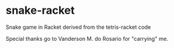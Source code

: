 snake-racket
============

Snake game in Racket derived from the tetris-racket code

Special thanks go to Vanderson M. do Rosario for "carrying" me.

